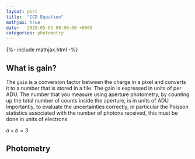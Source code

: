 ```yaml
---
layout: post
title:  "CCD Equation"
mathjax: true
date:   2020-05-03 09:00:00 +0000
categories: photometry
---
```

{%- include mathjax.html -%}

## What is gain?

The `gain` is a conversion factor between the charge in a pixel and converts it to a number that is stored in a file.  The gain is expressed in units of  per ADU.  The number that you measure using aperture photometry, by counting up the total number of counts inside the aperture, is in units of ADU.
Importantly, to evaluate the uncertainties correctly, in particular the Poisson statistics associated with the number of photons received, this must be done in units of electrons.


$a + b = 3$

## Photometry
